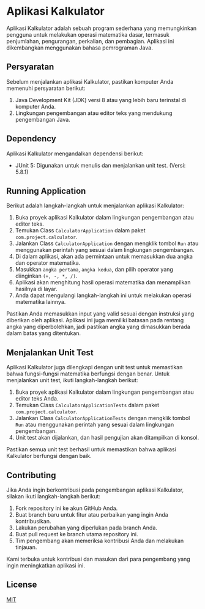 # Aplikasi Kalkulator

Aplikasi Kalkulator adalah sebuah program sederhana yang memungkinkan pengguna untuk melakukan operasi matematika dasar, termasuk penjumlahan, pengurangan, perkalian, dan pembagian. Aplikasi ini dikembangkan menggunakan bahasa pemrograman Java.

## Persyaratan

Sebelum menjalankan aplikasi Kalkulator, pastikan komputer Anda memenuhi persyaratan berikut:
1. Java Development Kit (JDK) versi 8 atau yang lebih baru terinstal di komputer Anda.
2. Lingkungan pengembangan atau editor teks yang mendukung pengembangan Java.

## Dependency
Aplikasi Kalkulator mengandalkan dependensi berikut:

- JUnit 5: Digunakan untuk menulis dan menjalankan unit test. (Versi: 5.8.1)
## Running Application
Berikut adalah langkah-langkah untuk menjalankan aplikasi Kalkulator:
1. Buka proyek aplikasi Kalkulator dalam lingkungan pengembangan atau editor teks.
2. Temukan Class ```CalculatorApplication``` dalam paket ```com.project.calculator```.
3. Jalankan Class ```CalculatorApplication``` dengan mengklik tombol ```Run``` atau menggunakan perintah yang sesuai dalam lingkungan pengembangan.
4. Di dalam aplikasi, akan ada permintaan untuk memasukkan dua angka dan operator matematika.
5. Masukkan ```angka pertama```, ```angka kedua```, dan pilih operator yang diinginkan ```(+, -, *, /)```.
6. Aplikasi akan menghitung hasil operasi matematika dan menampilkan hasilnya di layar.
7. Anda dapat mengulangi langkah-langkah ini untuk melakukan operasi matematika lainnya.

Pastikan Anda memasukkan input yang valid sesuai dengan instruksi yang diberikan oleh aplikasi. Aplikasi ini juga memiliki batasan pada rentang angka yang diperbolehkan, jadi pastikan angka yang dimasukkan berada dalam batas yang ditentukan.


## Menjalankan Unit Test
Aplikasi Kalkulator juga dilengkapi dengan unit test untuk memastikan bahwa fungsi-fungsi matematika berfungsi dengan benar. Untuk menjalankan unit test, ikuti langkah-langkah berikut:
1. Buka proyek aplikasi Kalkulator dalam lingkungan pengembangan atau editor teks Anda.
2. Temukan Class ```CalculatorApplicationTests``` dalam paket ```com.project.calculator```.
3. Jalankan Class ```CalculatorApplicationTests``` dengan mengklik tombol ```Run``` atau menggunakan perintah yang sesuai dalam lingkungan pengembangan.
4. Unit test akan dijalankan, dan hasil pengujian akan ditampilkan di konsol.

Pastikan semua unit test berhasil untuk memastikan bahwa aplikasi Kalkulator berfungsi dengan baik.

## Contributing

Jika Anda ingin berkontribusi pada pengembangan aplikasi Kalkulator, silakan ikuti langkah-langkah berikut:
1. Fork repository ini ke akun GitHub Anda.
2. Buat branch baru untuk fitur atau perbaikan yang ingin Anda kontribusikan.
3. Lakukan perubahan yang diperlukan pada branch Anda.
4. Buat pull request ke branch utama repository ini.
5. Tim pengembang akan memeriksa kontribusi Anda dan melakukan tinjauan.

Kami terbuka untuk kontribusi dan masukan dari para pengembang yang ingin meningkatkan aplikasi ini.

## License

[MIT](https://choosealicense.com/licenses/mit/)
